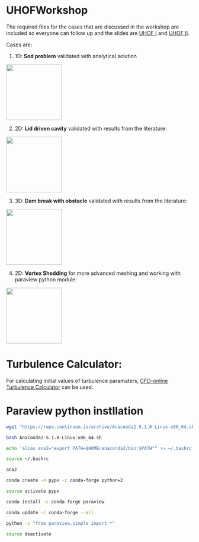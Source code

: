 # UHOFWorkshop
The required files for the cases that are discussed in the workshop are included so everyone can follow up and the slides are  [UHOF I](https://github.com/taataam/UHOFWorkshop/blob/master/validation_cases/workshop1/UHOF.pdf) and [UHOF II](https://github.com/taataam/UHOFWorkshop/blob/master/validation_cases/workshop2/UHOF.pdf).

Cases are:

1. 1D: **Sod problem** validated with analytical solution
<img src="https://github.com/taataam/UHOFWorkshop/blob/master/workshop1/shockTube/plots/initialCondition.png" width="150">

2. 2D: **Lid driven cavity** validated with results from the literature:
<img src="https://github.com/taataam/UHOFWorkshop/blob/master/workshop1/lidDrivenCavity/plots/cavity.png" width="150">

3. 3D: **Dam break with obstacle** validated with results from the literature:
<img src="https://github.com/taataam/UHOFWorkshop/blob/master/workshop1/damBreakWithObstacle/plots/dbconfig.png" width="150">

4. 2D: **Vortex Shedding** for more advanced meshing and working with paraview python module:
<img src="https://github.com/taataam/UHOFWorkshop/blob/master/workshop2/vortexShedding/plots/frames/250.png" width="150">

# Turbulence Calculator:

For calculating initial values of turbulence paramaters, [CFD-online Turbulence Calculator](https://www.cfd-online.com/Tools/turbulence.php) can be used.

# Paraview python instllation
```bash
wget "https://repo.continuum.io/archive/Anaconda2-5.1.0-Linux-x86_64.sh"

bash Anaconda2-5.1.0-Linux-x86_64.sh

echo 'alias ana2="export PATH=$HOME/anaconda2/bin:$PATH"" >> ~/.bashrc'

source ~/.bashrc

ana2

conda create -n pypv -c conda-forge python=2

source activate pypv

conda install -c conda-forge paraview

conda update -c conda-forge --all

python -c "from paraview.simple import *"

source deactivate
```
